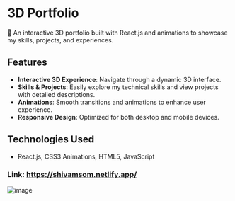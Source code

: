 # 3D Portfolio

🚀 An interactive 3D portfolio built with React.js and animations to showcase my skills, projects, and experiences.

## Features

- **Interactive 3D Experience**: Navigate through a dynamic 3D interface.
- **Skills & Projects**: Easily explore my technical skills and view projects with detailed descriptions.
- **Animations**: Smooth transitions and animations to enhance user experience.
- **Responsive Design**: Optimized for both desktop and mobile devices.

## Technologies Used

- React.js, CSS3 Animations, HTML5, JavaScript

### Link: https://shivamsom.netlify.app/

![image](https://github.com/user-attachments/assets/6946f199-2b48-44a9-ad2a-479fb7eb3671)

